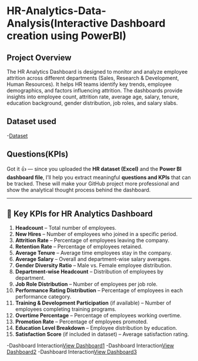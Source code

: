 # HR-Analytics-Data-Analysis(Interactive Dashboard creation using PowerBI)
## Project Overview
The HR Analytics Dashboard is designed to monitor and analyze employee attrition across different departments (Sales, Research & Development, Human Resources). It helps HR teams identify key trends, employee demographics, and factors influencing attrition. The dashboards provide insights into employee count, attrition rate, average age, salary, tenure, education background, gender distribution, job roles, and salary slabs.
## Dataset used
-<a href="https://github.com/Sasikumar1439/HR-Analytics-Dashboard/blob/main/HR_Analytics.csv">Dataset</a>
## Questions(KPIs)
Got it 👍 — since you uploaded the **HR dataset (Excel)** and the **Power BI dashboard file**, I’ll help you extract meaningful **questions and KPIs** that can be tracked. These will make your GitHub project more professional and show the analytical thought process behind the dashboard.

---

## 🔑 Key KPIs for HR Analytics Dashboard

1. **Headcount** – Total number of employees.
2. **New Hires** – Number of employees who joined in a specific period.
3. **Attrition Rate** – Percentage of employees leaving the company.
4. **Retention Rate** – Percentage of employees retained.
5. **Average Tenure** – Average time employees stay in the company.
6. **Average Salary** – Overall and department-wise salary averages.
7. **Gender Diversity Ratio** – Male vs. Female employee distribution.
8. **Department-wise Headcount** – Distribution of employees by department.
9. **Job Role Distribution** – Number of employees per job role.
10. **Performance Rating Distribution** – Percentage of employees in each performance category.
11. **Training & Development Participation** (if available) – Number of employees completing training programs.
12. **Overtime Percentage** – Percentage of employees working overtime.
13. **Promotion Rate** – Percentage of employees promoted.
14. **Education Level Breakdown** – Employee distribution by education.
15. **Satisfaction Score** (if included in dataset) – Average satisfaction rating.

-Dashboard Interaction<a href="https://github.com/Sasikumar1439/HR-Analytics-Dashboard/blob/main/Screenshot%202025-08-16%20121332.png">View Dashboard1</a>
-Dashboard Interaction<a href="https://github.com/Sasikumar1439/HR-Analytics-Dashboard/blob/main/Screenshot%202025-08-16%20121501.png">View Dashboard2</a>
-Dashboard Interaction<a href="https://github.com/Sasikumar1439/HR-Analytics-Dashboard/blob/main/Screenshot%202025-08-16%20121550.png">View Dashboard3</a>
